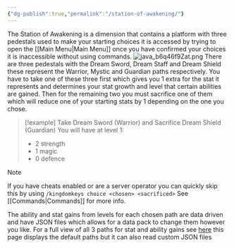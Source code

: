 ```yaml
---
{"dg-publish":true,"permalink":"/station-of-awakening/"}
---
```


The Station of Awakening is a dimension that contains a platform with three pedestals used to make your starting choices it is accessed by trying to open the [[Main Menu\|Main Menu]] once you have confirmed your choices it is inaccessible without using commands. 
![java_b6q46f9Zat.png](/img/user/java_b6q46f9Zat.png)
There are three pedestals with the Dream Sword, Dream Staff and Dream Shield these represent the Warrior, Mystic and Guardian paths respectively. You have to take one of these three first which gives you 1 extra for the stat it represents and determines your stat growth and level that certain abilities are gained. Then for the remaining two you must sacrifice one of them which will reduce one of your starting stats by 1 depending on the one you chose.

> [!example] 
> Take Dream Sword (Warrior) and Sacrifice Dream Shield (Guardian)
> You will have at level 1: 
> * 2 strength
> * 1 magic
> * 0 defence
> 

> [!NOTE] 
> If you have cheats enabled or are a server operator you can quickly skip this by using
`/kingdomkeys choice <chosen> <sacrificed>`
See [[Commands\|Commands]] for more info.

The ability and stat gains from levels for each chosen path are data driven and have JSON files which allows for a data pack to change them however you like. For a full view of all 3 paths for stat and ability gains see [here](https://levelling.kingdomkeys.online/) this page displays the default paths but it can also read custom JSON files

